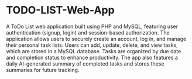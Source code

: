 # TODO-LIST-Web-App
A ToDo List web application built using PHP and MySQL, featuring user authentication (signup, login) and session-based authorization. The application allows users to securely create an account, log in, and manage their personal task lists. Users can add, update, delete, and view tasks, which are stored in a MySQL database. Tasks are organized by due date and completion status to enhance productivity. The app also features a daily AI-generated summary of completed tasks and stores these summaries for future tracking.
